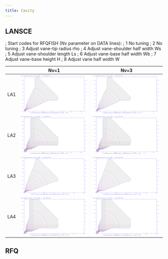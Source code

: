 ```yaml
---
title: Cavity
---
```


## LANSCE

; Start codes for RFQFISH (Nv parameter on DATA lines):
; 1 No tuning
; 2 No tuning
; 3 Adjust vane-tip radius rho
; 4 Adjust vane-shoulder half width Ws
; 5 Adjust vane-shoulder length Ls
; 6 Adjust vane-base half width Wb
; 7 Adjust vane-base height H
; 8 Adjust vane half width W

|     | Nv=1              | Nv=3              |
| --- | ----------------- | ----------------- |
| LA1 | ![pic](LA101.png) | ![pic](LA102.png) |
| LA2 | ![pic](LA201.png) | ![pic](LA202.png) |
| LA3 | ![pic](LA301.png) | ![pic](LA302.png) |
| LA4 | ![pic](LA401.png) | ![pic](LA402.png) |

## RFQ
